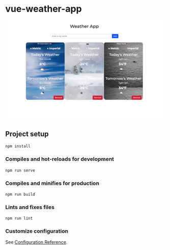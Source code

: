 # vue-weather-app

![alt text](https://github.com/amjad-alarori/weather-app-vue3/blob/main/weather_app_with_vue3.png?raw=true)

## Project setup
```
npm install
```

### Compiles and hot-reloads for development
```
npm run serve
```

### Compiles and minifies for production
```
npm run build
```

### Lints and fixes files
```
npm run lint
```

### Customize configuration
See [Configuration Reference](https://cli.vuejs.org/config/).
